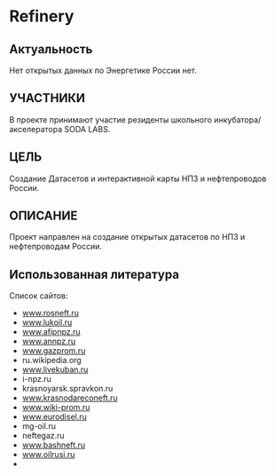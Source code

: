 # Refinery

## Актуальность
Нет открытых данных по Энергетике России нет.

## УЧАСТНИКИ
В проекте принимают участие резиденты школьного инкубатора/акселератора SODA LABS.

## ЦЕЛЬ
Создание Датасетов и интерактивной карты НПЗ и нефтепроводов России.

## ОПИСАНИЕ
Проект направлен на создание открытых датасетов по НПЗ и нефтепроводам России.

## Использованная литература
Список сайтов: 
- www.rosneft.ru
- www.lukoil.ru
- www.afipnpz.ru
- www.annpz.ru
- www.gazprom.ru
- ru.wikipedia.org
- www.livekuban.ru
- i-npz.ru
- krasnoyarsk.spravkon.ru
- www.krasnodareconeft.ru
- www.wiki-prom.ru
- www.eurodisel.ru
- mg-oil.ru
- neftegaz.ru
- www.bashneft.ru
- www.oilrusi.ru
- 





 
